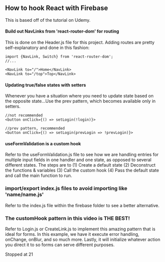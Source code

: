 ## How to hook React with Firebase

This is based off of the tutorial on Udemy.

#### Build out NavLinks from 'react-router-dom' for routing

This is done on the Header.js file for this project. Adding routes are pretty self-explanatory and done in this fashion:

```reactjs
import {NavLink, Switch} from 'react-router-dom';
//...

<NavLink to="/">Home</NavLink>
<NavLink to="/top">Top</NavLink>
```

#### Updating true/false states with setters

Whenever you have a situation where you need to update state based on the opposite state...Use the prev pattern, which becomes available only in setters.

```reactjs
//not recommended
<button onClick={() => setLogin(!login)}>

//prev pattern, recommended
<button onClick={() => setLogin(prevLogin => !prevLogin)}>
```

#### useFormValidation is a custom hook

Refer to the useFormValidation.js file to see how we are handling entries for multiple input fields in one handler and one state,
as opposed to several different states. The steps are to (1) Create a default state (2) Deconstruct the functions & variables (3) Call the custom hook (4) Pass the default state and call the main function to run.

### import/export index.js files to avoid importing like 'name/name.js'

Refer to the index.js file within the firebase folder to see a better alternative.

### The customHook pattern in this video is THE BEST!

Refer to Login.js or CreateLink.js to implement this amazing pattern that is ideal for forms. In this example, we have it execute error handling, onChange, onBlur, and so much more. Lastly, it will initialize whatever action you direct it to so forms can serve different purposes.

Stopped at 21
